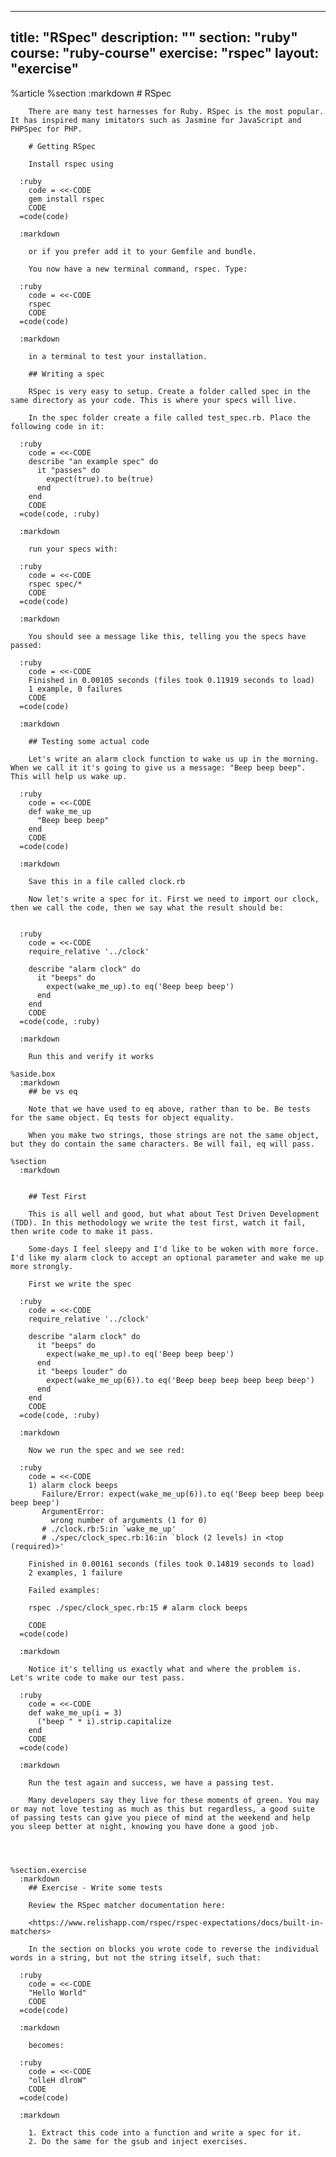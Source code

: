 ---
  title: "RSpec"
  description: ""
  section: "ruby"
  course: "ruby-course"
  exercise: "rspec"
  layout: "exercise"
  ---
  
  %article
    %section
      :markdown
        # RSpec
  
        There are many test harnesses for Ruby. RSpec is the most popular. It has inspired many imitators such as Jasmine for JavaScript and PHPSpec for PHP.
  
        # Getting RSpec
  
        Install rspec using
  
      :ruby
        code = <<-CODE
        gem install rspec
        CODE
      =code(code)
  
      :markdown
  
        or if you prefer add it to your Gemfile and bundle.
  
        You now have a new terminal command, rspec. Type:
  
      :ruby
        code = <<-CODE
        rspec
        CODE
      =code(code)
  
      :markdown
  
        in a terminal to test your installation.
  
        ## Writing a spec
  
        RSpec is very easy to setup. Create a folder called spec in the same directory as your code. This is where your specs will live.
  
        In the spec folder create a file called test_spec.rb. Place the following code in it:
  
      :ruby
        code = <<-CODE
        describe "an example spec" do
          it "passes" do
            expect(true).to be(true)
          end
        end
        CODE
      =code(code, :ruby)
  
      :markdown
  
        run your specs with:
  
      :ruby
        code = <<-CODE
        rspec spec/*
        CODE
      =code(code)
  
      :markdown
  
        You should see a message like this, telling you the specs have passed:
  
      :ruby
        code = <<-CODE
        Finished in 0.00105 seconds (files took 0.11919 seconds to load)
        1 example, 0 failures
        CODE
      =code(code)
  
      :markdown
  
        ## Testing some actual code
  
        Let's write an alarm clock function to wake us up in the morning. When we call it it's going to give us a message: "Beep beep beep". This will help us wake up.
  
      :ruby
        code = <<-CODE
        def wake_me_up
          "Beep beep beep"
        end
        CODE
      =code(code)
  
      :markdown
  
        Save this in a file called clock.rb
  
        Now let's write a spec for it. First we need to import our clock, then we call the code, then we say what the result should be:
  
  
      :ruby
        code = <<-CODE
        require_relative '../clock'
  
        describe "alarm clock" do
          it "beeps" do
            expect(wake_me_up).to eq('Beep beep beep')
          end
        end
        CODE
      =code(code, :ruby)
  
      :markdown
  
        Run this and verify it works
  
    %aside.box
      :markdown
        ## be vs eq
  
        Note that we have used to eq above, rather than to be. Be tests for the same object. Eq tests for object equality.
  
        When you make two strings, those strings are not the same object, but they do contain the same characters. Be will fail, eq will pass.
  
    %section
      :markdown
  
  
        ## Test First
  
        This is all well and good, but what about Test Driven Development (TDD). In this methodology we write the test first, watch it fail, then write code to make it pass.
  
        Some-days I feel sleepy and I'd like to be woken with more force. I'd like my alarm clock to accept an optional parameter and wake me up more strongly.
  
        First we write the spec
  
      :ruby
        code = <<-CODE
        require_relative '../clock'
  
        describe "alarm clock" do
          it "beeps" do
            expect(wake_me_up).to eq('Beep beep beep')
          end
          it "beeps louder" do
            expect(wake_me_up(6)).to eq('Beep beep beep beep beep beep')
          end
        end
        CODE
      =code(code, :ruby)
  
      :markdown
  
        Now we run the spec and we see red:
  
      :ruby
        code = <<-CODE
        1) alarm clock beeps
           Failure/Error: expect(wake_me_up(6)).to eq('Beep beep beep beep beep beep')
           ArgumentError:
             wrong number of arguments (1 for 0)
           # ./clock.rb:5:in `wake_me_up'
           # ./spec/clock_spec.rb:16:in `block (2 levels) in <top (required)>'
  
        Finished in 0.00161 seconds (files took 0.14819 seconds to load)
        2 examples, 1 failure
  
        Failed examples:
  
        rspec ./spec/clock_spec.rb:15 # alarm clock beeps
  
        CODE
      =code(code)
  
      :markdown
  
        Notice it's telling us exactly what and where the problem is. Let's write code to make our test pass.
  
      :ruby
        code = <<-CODE
        def wake_me_up(i = 3)
          ("beep " * i).strip.capitalize
        end
        CODE
      =code(code)
  
      :markdown
  
        Run the test again and success, we have a passing test.
  
        Many developers say they live for these moments of green. You may or may not love testing as much as this but regardless, a good suite of passing tests can give you piece of mind at the weekend and help you sleep better at night, knowing you have done a good job.
  
  
  
  
    %section.exercise
      :markdown
        ## Exercise - Write some tests
  
        Review the RSpec matcher documentation here:
  
        <https://www.relishapp.com/rspec/rspec-expectations/docs/built-in-matchers>
  
        In the section on blocks you wrote code to reverse the individual words in a string, but not the string itself, such that:
  
      :ruby
        code = <<-CODE
        "Hello World"
        CODE
      =code(code)
  
      :markdown
  
        becomes:
  
      :ruby
        code = <<-CODE
        "olleH dlroW"
        CODE
      =code(code)
  
      :markdown
  
        1. Extract this code into a function and write a spec for it.
        2. Do the same for the gsub and inject exercises.
  